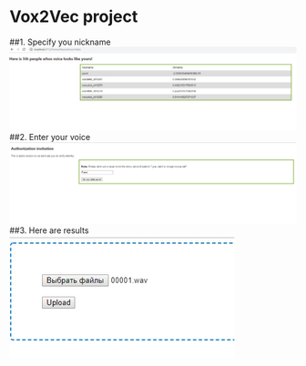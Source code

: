 # Vox2Vec project
##1. Specify you nickname
![nickname](/Readme/NearestUsersTable.jpg)
##2. Enter your voice
![GitHub Logo](/Readme/Authorization.jpg)
##3. Here are results
![GitHub Logo](/Readme/Drag.jpg)
